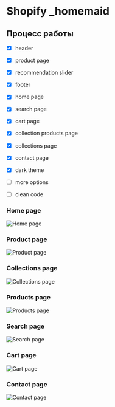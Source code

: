 # Shopify _homemaid
 
## Процесс работы

- [X] header
- [X] product page
- [X] recommendation slider
- [X] footer 
- [X] home page
- [X] search page
- [X] cart page
- [X] collection products page
- [X] сollections page
- [X] contact page
- [X] dark theme
- [ ] more options
- [ ] clean code


### Home page

![Home page](https://live.staticflickr.com/65535/52280464021_cf28fcb978_o.png "Home page")

### Product page

![Product page](https://live.staticflickr.com/65535/52269114513_41a52299e4_o.png "Product page")

### Collections page

![Collections page](https://live.staticflickr.com/65535/52281496210_682f54a5c7_o.png "Collections page")

### Products page

![Products page](https://live.staticflickr.com/65535/52300721576_7885bc8065_o.png "Products page")

### Search page

![Search page](https://live.staticflickr.com/65535/52303391284_d847b57b14_o.png "Search page")

### Cart page

![Cart page](https://live.staticflickr.com/65535/52307714086_bc83da13a1_o.png "Cart page")

### Contact page

![Contact page](https://live.staticflickr.com/65535/52310406739_2ee66909c2_o.png "Contact page")
